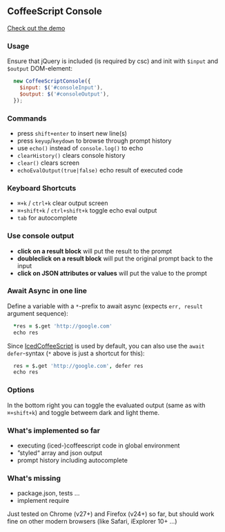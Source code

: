 ## CoffeeScript Console

[Check out the demo](http://pstaender.github.io/coffeescriptconsole)

### Usage

Ensure that jQuery is included (is required by csc) and init with `$input` and `$output` DOM-element:

```js
  new CoffeeScriptConsole({
    $input: $('#consoleInput'),
    $output: $('#consoleOutput'),
  });
```

### Commands

  * press `shift+enter` to insert new line(s)
  * press `keyup`/`keydown` to browse through prompt history
  * use `echo()` instead of `console.log()` to echo
  * `clearHistory()` clears console history
  * `clear()` clears screen
  * `echoEvalOutput(true|false)` echo result of executed code

### Keyboard Shortcuts

  * `⌘+k` / `ctrl+k` clear output screen
  * `⌘+shift+k` / `ctrl+shift+k` toggle echo eval output
  * `tab` for autocomplete

### Use console output

  * **click on a result block** will put the result to the prompt
  * **doubleclick on a result block** will put the original prompt back to the input
  * **click on JSON attributes or values** will put the value to the prompt

### Await Async in one line

Define a variable with a `*`-prefix to await async (expects `err, result` argument sequence):

```coffeescript
  *res = $.get 'http://google.com'
  echo res
```

Since [IcedCoffeeScript](http://maxtaco.github.io/coffee-script/) is used by default, you can also use the `await defer`-syntax (`*` above is just a shortcut for this):

```coffeescript
  res = $.get 'http://google.com', defer res
  echo res
```

### Options

In the bottom right you can toggle the evaluated output (same as with `⌘+shift+k`) and toggle betweem dark and light theme.

### What's implemented so far

  * executing (iced-)coffeescript code in global environment
  * ”styled“ array and json output
  * prompt history including autocomplete

### What's missing

  * package.json, tests …
  * implement require

Just tested on Chrome (v27+) and Firefox (v24+) so far, but should work fine on other modern browsers (like Safari, iExplorer 10+ …)
